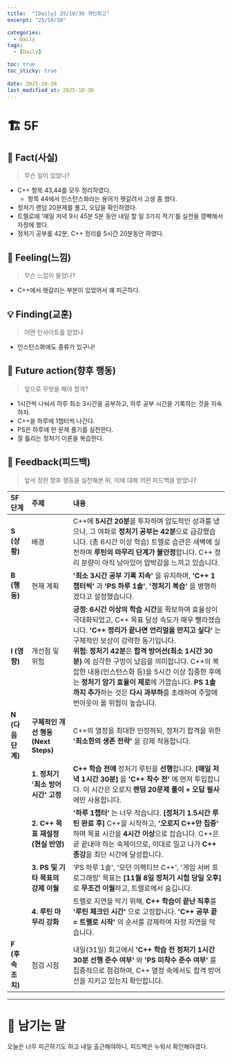 ```yaml
---
title:  "[Daily] 25/10/30 개인회고"
excerpt: "25/10/30"

categories:
  - Daily
tags:
  - [Daily]

toc: true
toc_sticky: true
 
date: 2025-10-30
last_modified_at: 2025-10-30
---
```


# 🏗️ 5F
## 🧩 Fact(사실)
> 무슨 일이 있었나?

- C++ 항목 43,44를 모두 정리하였다.
  - 항목 44에서 인스턴스화라는 용어가 헷갈려서 고생 좀 했다.
- 정처기 랜덤 20문제를 풀고, 오답을 확인하였다.
- 트렐로에 '매일 저녁 9시 45분 5분 동안 내일 할 일 3가지 적기'를 실천을 깜빡해서 자정에 했다.
- 정처기 공부를 42분, C++ 정리를 5시간 20분동안 하였다.

## 💭 Feeling(느낌)
> 무슨 느낌이 들었나?

- C++에서 헷갈리는 부분이 있었어서 꽤 피곤하다.

## 💡 Finding(교훈)
> 어떤 인사이트를 얻었나

- 인스턴스화에도 종류가 있구나! 

## 🎯 Future action(향후 행동)
> 앞으로 무엇을 해야 할까?

- 1시간씩 나눠서 하루 최소 3시간을 공부하고, 하루 공부 시간을 기록하는 것을 지속하자.
- C++을 하루에 1챕터씩 나간다.
- PS은 하루에 한 문제 풀기를 실천한다.
- 잘 틀리는 정처기 이론을 복습한다.

## 🔁 Feedback(피드백)
> 앞서 정한 향후 행동을 실천해본 뒤, 이에 대해 어떤 피드백을 받았나?

| **5F 단계** | **주제** | **내용** |
| :--- | :--- | :--- |
| **S (상황)** | 배경 | C++에 **5시간 20분**을 투자하며 압도적인 성과를 냈으나, 그 여파로 **정처기 공부는 42분**으로 급감했습니다. (총 6시간 이상 학습) 트렐로 습관은 새벽에 실천하며 **루틴의 마무리 단계가 불안정**합니다. C++ 정리 분량이 아직 남아있어 압박감을 느끼고 있습니다. |
| **B (행동)** | 현재 계획 | **'최소 3시간 공부 기록 지속'** 을 유지하며, **'C++ 1챕터씩'** 과 **'PS 하루 1솔'**, **'정처기 복습'** 을 병행하겠다고 설정했습니다. |
| **I (영향)** | 개선점 및 위험 | **긍정:** **6시간 이상의 학습 시간**을 확보하여 효율성이 극대화되었고, C++ 목표 달성 속도가 매우 빨라졌습니다. **'C++ 정리가 끝나면 언리얼을 만지고 싶다'** 는 구체적인 보상이 강력한 동기입니다. <br> **위험:** **정처기 42분**은 **합격 방어선(최소 1시간 30분)** 에 심각한 구멍이 났음을 의미합니다. C++의 복잡한 내용(인스턴스화 등)을 5시간 이상 집중한 후에는 **정처기 암기 효율이 제로**에 가깝습니다. **PS 1솔까지 추가**하는 것은 **다시 과부하**를 초래하여 주말에 번아웃이 올 위험이 높습니다. |
| **N (다음 단계)** | **구체적인 개선 행동 (Next Steps)** | C++의 열정을 최대한 인정하되, 정처기 합격을 위한 **'최소한의 생존 전략'** 을 강제 적용합니다. |
| | **1. 정처기 '최소 방어 시간' 고정** | **C++ 학습 전에** 정처기 루틴을 **선행**합니다. **[매일 저녁 1시간 30분]** 을 **'C++ 착수 전'** 에 먼저 투입합니다. 이 시간은 오로지 **랜덤 20문제 풀이 + 오답 필사**에만 사용합니다. |
| | **2. C++ 목표 재설정 (현실 반영)** | **'하루 1챕터'** 는 너무 적습니다. **[정처기 1.5시간 루틴 완료 후]** C++을 시작하고, **'오로지 C++만 집중'** 하며 목표 시간을 **4시간 이상**으로 잡습니다. C++은 곧 끝내야 하는 숙제이므로, 이대로 밀고 나가 **C++ 종강**을 최단 시간에 달성합니다. |
| | **3. PS 및 기타 목표의 강제 이월** | 'PS 하루 1솔', '모던 이펙티브 C++', '게임 서버 프로그래밍' 목표는 **[11월 8일 정처기 시험 당일 오후]** 로 **무조건 이월**하고, 트렐로에서 숨깁니다. |
| | **4. 루틴 마무리 강화** | 트렐로 지연을 막기 위해, **C++ 학습이 끝난 직후**를 **'루틴 체크인 시간'** 으로 고정합니다. **'C++ 공부 끝 = 트렐로 시작'** 의 순서를 강제하여 자정 지연을 막습니다. |
| **F (후속 조치)** | 점검 시점 | 내일(31일) 회고에서 **'C++ 학습 전 정처기 1시간 30분 선행 준수 여부'** 와 **'PS 미착수 준수 여부'** 를 집중적으로 점검하여, C++ 열정 속에서도 합격 방어선을 지키고 있는지 확인합니다. |

---

# 🌙 남기는 말

오늘은 너무 피곤하기도 하고 내일 출근해야하니, 피드백은 누워서 확인해야겠다.
